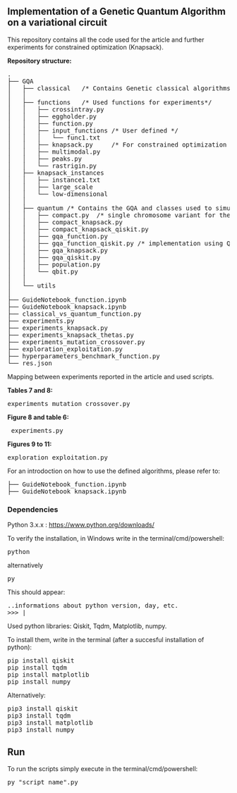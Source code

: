 <h2><b> Implementation of a Genetic Quantum Algorithm on a variational circuit
</b></h2>
</n>

This repository contains all the code used for the article and further experiments for constrained optimization (Knapsack).

</n>
<b>Repository structure:</b>

<pre>
.
├── GQA
│   ├── classical   /* Contains Genetic classical algorithms*/
│   │
│   ├── functions   /* Used functions for experiments*/
│   │   ├── crossintray.py
│   │   ├── eggholder.py
│   │   ├── function.py
│   │   ├── input_functions /* User defined */
│   │   │   └── func1.txt
│   │   ├── knapsack.py     /* For constrained optimization exp.*/
│   │   ├── multimodal.py
│   │   ├── peaks.py
│   │   └── rastrigin.py
│   ├── knapsack_instances
│   │   ├── instance1.txt 
│   │   ├── large_scale
│   │   └── low-dimensional
│   │       
│   ├── quantum /* Contains the GQA and classes used to simulate qubits behaviour*/
│   │   ├── compact.py  /* single chromosome variant for the GQA*/
│   │   ├── compact_knapsack.py
│   │   ├── compact_knapsack_qiskit.py
│   │   ├── gqa_function.py
│   │   ├── gqa_function_qiskit.py /* implementation using Qiskit library */
│   │   ├── gqa_knapsack.py
│   │   ├── gqa_qiskit.py
│   │   ├── population.py 
│   │   └── qbit.py
│   │
│   └── utils
│   
├── GuideNotebook_function.ipynb
├── GuideNotebook_knapsack.ipynb
├── classical_vs_quantum_function.py
├── experiments.py
├── experiments_knapsack.py
├── experiments_knapsack_thetas.py
├── experiments_mutation_crossover.py
├── exploration_exploitation.py
├── hyperparameters_benchmark_function.py
└── res.json
</pre>

Mapping between experiments reported in the article and used scripts.

<b> Tables 7 and 8: </b>
<pre>experiments_mutation_crossover.py</pre>
<b> Figure 8 and table 6: </b>
<pre> experiments.py</pre>
<b> Figures 9 to 11: </b>
<pre>exploration_exploitation.py</pre>

For an introdoction on how to use the defined algorithms, please refer to:
<pre>
├── GuideNotebook_function.ipynb
├── GuideNotebook_knapsack.ipynb
</pre>

<h3><b>Dependencies</b></h3>

Python 3.x.x : https://www.python.org/downloads/

To verify the installation, in Windows write in the terminal/cmd/powershell:
<pre>python</pre>
alternatively 
<pre>py</pre>
This should appear:
<pre>..informations about python version, day, etc.
>>> | </pre>


Used python libraries: Qiskit, Tqdm, Matplotlib, numpy. 

To install them, write in the terminal (after a succesful installation of python):
<pre>
pip install qiskit
pip install tqdm 
pip install matplotlib
pip install numpy
</pre>

Alternatively:

<pre>
pip3 install qiskit
pip3 install tqdm 
pip3 install matplotlib
pip3 install numpy
</pre>

<h2><b>Run</b></h2>

To run the scripts simply execute in the terminal/cmd/powershell:
<pre>py "script_name".py</pre>
